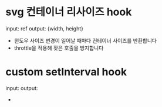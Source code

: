 # svg 컨테이너 리사이즈 hook

input: ref
output: {width, height}

- 윈도우 사이즈 변경이 일어날 때마다 컨테이너 사이즈를 반환합니다
- throttle을 적용해 잦은 호출을 방지합니다

# custom setInterval hook

input:
output:

-
